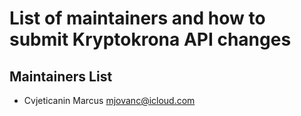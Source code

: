 # List of maintainers and how to submit Kryptokrona API changes

## Maintainers List

- Cvjeticanin Marcus <mjovanc@icloud.com>
